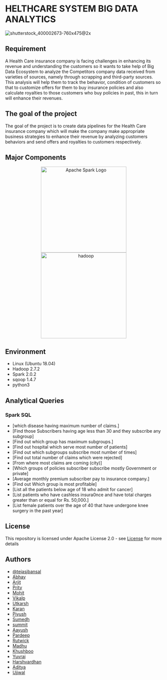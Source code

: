 # HELTHCARE SYSTEM BIG DATA ANALYTICS

![shutterstock_400002673-760x475@2x](https://user-images.githubusercontent.com/56173595/170109403-6716a6a5-a7e8-4e4a-883d-97d6072a21c7.jpg)

## Requirement

A Health Care insurance company is facing challenges in enhancing its revenue and understanding the customers so it wants to take help of Big Data Ecosystem to analyze the Competitors company data received from varieties of sources, namely through scrapping and third-party sources. This analysis will help them to track the behavior, condition of customers so that to customize offers for them to buy insurance policies and also calculate royalties to those customers who buy policies in past, this in turn will enhance their revenues.

## The goal of the project

The goal of the project is to create data pipelines for the Health Care insurance company which will make the company make appropriate business strategies to enhance their revenue by analyzing customers behaviors and send offers and royalties to customers respectively.

## Major Components

<p align="center">
	<a href="#">
		<img src="https://upload.wikimedia.org/wikipedia/commons/f/f3/Apache_Spark_logo.svg" alt="Apache Spark Logo" title="Apache Spark" width=275 hspace=80 />
	</a>
	<a href="#">
		<img src="https://upload.wikimedia.org/wikipedia/commons/thumb/0/0e/Hadoop_logo.svg/1280px-Hadoop_logo.svg.png" alt="hadoop" title="hadoop" width ="275" />
	</a>
</p>

## Environment

* Linux (Ubuntu 18.04)
* Hadoop 2.7.2
* Spark 2.0.2
* sqoop 1.4.7
* python3

## Analytical Queries

### Spark SQL
- [which disease having maximum number of claims.]
- [Find those Subscribers having age less than 30 and they subscribe any subgroup]
- [Find out which group has maximum subgroups.]
- [Find out hospital which serve most number of patients]
- [Find out which subgroups subscribe most number of times]
- [Find out total number of claims which were rejected]
- [From where most claims are coming (city)]
- [Which groups of policies subscriber subscribe mostly Government or private]
- [Average monthly premium subscriber pay to insurance company.]
- [Find out Which group is most profitable]
- [List all the patients below age of 18 who admit for cancer]
- [List patients who have cashless insura0nce and have total charges greater than or equal for Rs. 50,000.]
- [List female patients over the age of 40 that have undergone knee surgery in the past year]

## License
This repository is licensed under Apache License 2.0 - see [License](LICENSE.md) for more details

## Authors

- [@tejasjbansal](https://github.com/tejasjbansal)
- [Abhay]() 
- [Arjit]()
- [Prity]()
- [Mohit]()
- [Vikalp]()
- [Utkarsh]()
- [Karan]()
- [Piyush]()
- [Sumedh]()
- [summit]()
- [Aayush]()
- [Pardeep]()
- [Rutwick]()
- [Madhu]()
- [Khushboo]()
- [Yuvraj]()
- [Harshvardhan]()
- [Aditya]()
- [Ujjwal]()
